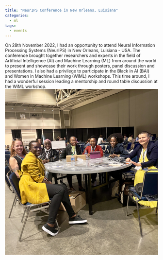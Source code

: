 ```yaml
---
title: "NeurIPS Conference in New Orleans, Luisiana"
categories:
  - ml
tags:
  - events
---
```

On 28th November 2022, I had an opportunity to attend Neural Information Processing Systems (NeurIPS) in New Orleans, Luisiana - USA. The conference brought together researchers and experts in the field of Artificial Intelligence (AI) and Machine Learning (ML) from around the world to present and showcase their work through posters, panel discussion and presentations. I also had a privilege to participate in the Black in AI (BAI) and Women in Machine Learning (WiML) workshops. This time around, I had a wonderful session leading a mentorship and round table discussion at the WiML workshop.
<img src="/assets/images/luisiana1.jpg" class="align-center" alt="">




